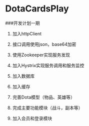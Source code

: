 # DotaCardsPlay
###开发计划一期

1. 加入httpClient

2. 接口调用使用json，base64加密

3. 使用Zookeeper实现服务发现
4. 加入Hystrix实现服务调用和服务监控

4. 加入数据库

5. 加入缓存

6. 完善Dota模型（物品、英雄等）

7. 完成主要功能模块（战斗，副本等）

8. 加入会员和登录模块
